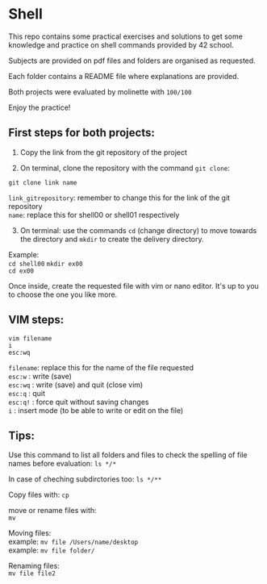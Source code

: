 # Shell

This repo contains some practical exercises and solutions to get some knowledge and practice on shell commands provided by 42 school. 

Subjects are provided on pdf files and folders are organised as requested.

Each folder contains a README file where explanations are provided. 

Both projects were evaluated by molinette with `100/100`

Enjoy the practice!

First steps for both projects:   
-----------------------------

1. Copy the link from the git repository of the project

2. On terminal, clone the repository with the command `git clone`:  

`git clone link name`  

`link_gitrepository`: remember to change this for the link of the git repository  
`name`: replace this for shell00 or shell01 respectively  

3. On terminal: use the commands `cd` (change directory) to move towards the directory and `mkdir` to create the delivery directory.

Example:   
`cd shell00`
`mkdir ex00`  
`cd ex00`  

Once inside, create the requested file with vim or nano editor. It's up to you to choose the one you like more. 

VIM steps: 
---------
`vim filename`  
`i`  
`esc:wq`  

`filename`: replace this for the name of the file requested  
`esc:w` : write (save)   
`esc:wq` : write (save) and quit (close vim)  
`esc:q` : quit  
`esc:q!` : force quit without saving changes  
`i` : insert mode (to be able to write or edit on the file)

Tips: 
-----

Use this command to list all folders and files to check the spelling of file names before evaluation: 
`ls */*`

In case of cheching subdirctories too: 
`ls */**`

Copy files with: 
`cp`

move or rename files with:   
`mv`

Moving files:   
example: `mv file /Users/name/desktop`  
example: `mv file folder/`  

Renaming files:   
`mv file file2`  
